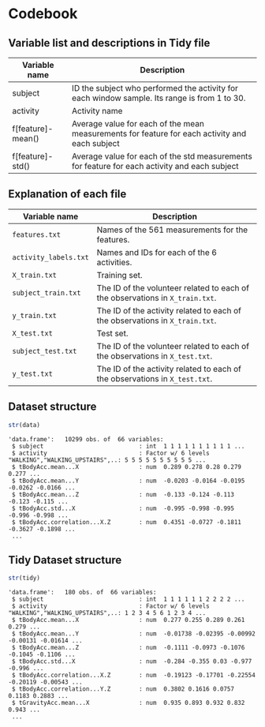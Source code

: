 Codebook
========


Variable list and descriptions in Tidy file
------------------------------

Variable name    | Description
-----------------|------------
subject          | ID the subject who performed the activity for each window sample. Its range is from 1 to 30.
activity         | Activity name
f[feature]-mean()| Average value for each of the mean measurements for feature for each activity and each subject
f[feature]-std() | Average value for each of the std measurements for feature for each activity and each subject



Explanation of each file
----------------------------------
Variable name        | Description
---------------------|------------
`features.txt`       | Names of the 561 measurements for the features.
`activity_labels.txt`| Names and IDs for each of the 6 activities.
`X_train.txt`        | Training set.
`subject_train.txt`  | The ID of the volunteer related to each of the observations in `X_train.txt`.
`y_train.txt`        | The ID of the activity related to each of the observations in `X_train.txt`.
`X_test.txt`         | Test set.
`subject_test.txt`   | The ID of the volunteer related to each of the observations in `X_test.txt`.
`y_test.txt`         | The ID of the activity related to each of the observations in `X_test.txt`.


Dataset structure
-----------------

```r
str(data)
```

```
'data.frame':	10299 obs. of  66 variables:
 $ subject                           : int  1 1 1 1 1 1 1 1 1 1 ...
 $ activity                          : Factor w/ 6 levels "WALKING","WALKING_UPSTAIRS",..: 5 5 5 5 5 5 5 5 5 5 ...
 $ tBodyAcc.mean...X                 : num  0.289 0.278 0.28 0.279 0.277 ...
 $ tBodyAcc.mean...Y                 : num  -0.0203 -0.0164 -0.0195 -0.0262 -0.0166 ...
 $ tBodyAcc.mean...Z                 : num  -0.133 -0.124 -0.113 -0.123 -0.115 ...
 $ tBodyAcc.std...X                  : num  -0.995 -0.998 -0.995 -0.996 -0.998 ...
 $ tBodyAcc.correlation...X.Z        : num  0.4351 -0.0727 -0.1811 -0.3627 -0.1898 ...
 ...
```

Tidy Dataset structure
-----------------

```r
str(tidy)
```

```
'data.frame':	180 obs. of  66 variables:
 $ subject                           : int  1 1 1 1 1 1 2 2 2 2 ...
 $ activity                          : Factor w/ 6 levels "WALKING","WALKING_UPSTAIRS",..: 1 2 3 4 5 6 1 2 3 4 ...
 $ tBodyAcc.mean...X                 : num  0.277 0.255 0.289 0.261 0.279 ...
 $ tBodyAcc.mean...Y                 : num  -0.01738 -0.02395 -0.00992 -0.00131 -0.01614 ...
 $ tBodyAcc.mean...Z                 : num  -0.1111 -0.0973 -0.1076 -0.1045 -0.1106 ...
 $ tBodyAcc.std...X                  : num  -0.284 -0.355 0.03 -0.977 -0.996 ...
 $ tBodyAcc.correlation...X.Z        : num  -0.19123 -0.17701 -0.22554 -0.20119 -0.00543 ...
 $ tBodyAcc.correlation...Y.Z        : num  0.3802 0.1616 0.0757 0.1183 0.2883 ...
 $ tGravityAcc.mean...X              : num  0.935 0.893 0.932 0.832 0.943 ...
 ...
 ```